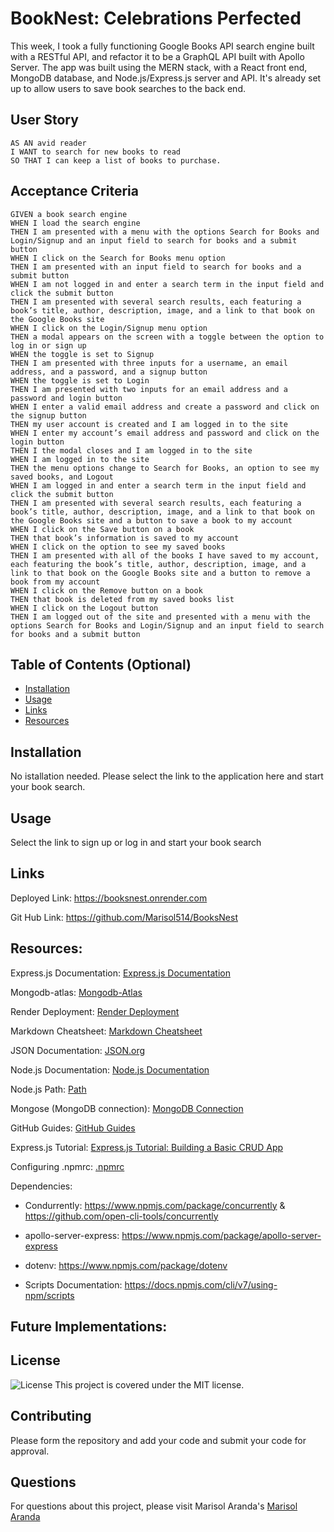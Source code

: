 # BookNest: Celebrations Perfected 
This week, I took a fully functioning Google Books API search engine built with a RESTful API, and refactor it to be a GraphQL API built with Apollo Server. The app was built using the MERN stack, with a React front end, MongoDB database, and Node.js/Express.js server and API. It's already set up to allow users to save book searches to the back end.

## User Story 
```
AS AN avid reader
I WANT to search for new books to read
SO THAT I can keep a list of books to purchase.
```

## Acceptance Criteria
```
GIVEN a book search engine
WHEN I load the search engine
THEN I am presented with a menu with the options Search for Books and Login/Signup and an input field to search for books and a submit button
WHEN I click on the Search for Books menu option
THEN I am presented with an input field to search for books and a submit button
WHEN I am not logged in and enter a search term in the input field and click the submit button
THEN I am presented with several search results, each featuring a book’s title, author, description, image, and a link to that book on the Google Books site
WHEN I click on the Login/Signup menu option
THEN a modal appears on the screen with a toggle between the option to log in or sign up
WHEN the toggle is set to Signup
THEN I am presented with three inputs for a username, an email address, and a password, and a signup button
WHEN the toggle is set to Login
THEN I am presented with two inputs for an email address and a password and login button
WHEN I enter a valid email address and create a password and click on the signup button
THEN my user account is created and I am logged in to the site
WHEN I enter my account’s email address and password and click on the login button
THEN I the modal closes and I am logged in to the site
WHEN I am logged in to the site
THEN the menu options change to Search for Books, an option to see my saved books, and Logout
WHEN I am logged in and enter a search term in the input field and click the submit button
THEN I am presented with several search results, each featuring a book’s title, author, description, image, and a link to that book on the Google Books site and a button to save a book to my account
WHEN I click on the Save button on a book
THEN that book’s information is saved to my account
WHEN I click on the option to see my saved books
THEN I am presented with all of the books I have saved to my account, each featuring the book’s title, author, description, image, and a link to that book on the Google Books site and a button to remove a book from my account
WHEN I click on the Remove button on a book
THEN that book is deleted from my saved books list
WHEN I click on the Logout button
THEN I am logged out of the site and presented with a menu with the options Search for Books and Login/Signup and an input field to search for books and a submit button  
```
## Table of Contents (Optional)

- [Installation](#installation)
- [Usage](#usage)
- [Links](#links)
- [Resources](#resources)

## Installation

No istallation needed. Please select the link to the application here and start your book search. 

## Usage

Select the link to sign up or log in and start your book search


## Links

Deployed Link: https://booksnest.onrender.com

Git Hub Link: https://github.com/Marisol514/BooksNest



## Resources: 

Express.js Documentation: [Express.js Documentation](https://expressjs.com/)

Mongodb-atlas: [Mongodb-Atlas](https://coding-boot-camp.github.io/full-stack/mongodb/deploy-with-render-and-mongodb-atlas)

Render Deployment: [Render Deployment](https://coding-boot-camp.github.io/full-stack/render/render-deployment-guide)

Markdown Cheatsheet: [Markdown Cheatsheet](https://www.markdownguide.org/cheat-sheet/)

JSON Documentation: [JSON.org](https://www.json.org/json-en.html)

Node.js Documentation: [Node.js Documentation](https://nodejs.org/en/docs/)

Node.js Path: [Path](https://nodejs.org/api/path.html)

Mongose (MongoDB connection): [MongoDB Connection](https://www.npmjs.com/package/mongoose)

GitHub Guides: [GitHub Guides](https://guides.github.com/)

Express.js Tutorial: [Express.js Tutorial: Building a Basic CRUD App](https://developer.mozilla.org/en-US/docs/Learn/Server-side/Express_Nodejs)

Configuring .npmrc: [.npmrc](https://docs.npmjs.com/cli/v7/configuring-npm/npmrc)


Dependencies:

* Condurrently: https://www.npmjs.com/package/concurrently & https://github.com/open-cli-tools/concurrently

* apollo-server-express:  https://www.npmjs.com/package/apollo-server-express

* dotenv: https://www.npmjs.com/package/dotenv 

* Scripts Documentation: https://docs.npmjs.com/cli/v7/using-npm/scripts

## Future Implementations:


## License
![License](https://img.shields.io/badge/License-MIT-blue.svg)
This project is covered under the MIT license.

## Contributing
Please form the repository and add your code and submit your code for approval.

## Questions
For questions about this project, please visit Marisol Aranda's [Marisol Aranda](https://github.com/Marisol514) 